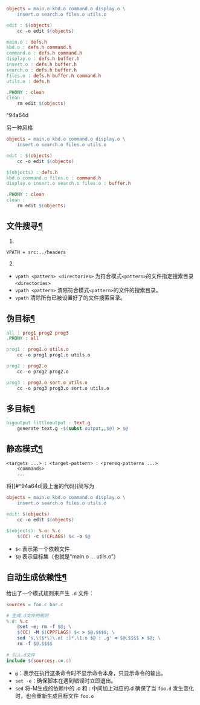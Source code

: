 ```makefile
objects = main.o kbd.o command.o display.o \
    insert.o search.o files.o utils.o

edit : $(objects)
    cc -o edit $(objects)

main.o : defs.h
kbd.o : defs.h command.h
command.o : defs.h command.h
display.o : defs.h buffer.h
insert.o : defs.h buffer.h
search.o : defs.h buffer.h
files.o : defs.h buffer.h command.h
utils.o : defs.h

.PHONY : clean
clean :
    rm edit $(objects)
```

^94a64d

另一种风格
```makefile
objects = main.o kbd.o command.o display.o \
    insert.o search.o files.o utils.o

edit : $(objects)
    cc -o edit $(objects)

$(objects) : defs.h
kbd.o command.o files.o : command.h
display.o insert.o search.o files.o : buffer.h

.PHONY : clean
clean :
    rm edit $(objects)
```

## 文件搜寻[¶](https://seisman.github.io/how-to-write-makefile/rules.html#id5 "Link to this heading")
1. 
```
VPATH = src:../headers
```
2. 
- `vpath <pattern> <directories>` 为符合模式`<pattern>`的文件指定搜索目录`<directories>`
- `vpath <pattern>` 清除符合模式`<pattern>`的文件的搜索目录。
- `vpath`  清除所有已被设置好了的文件搜索目录。

## 伪目标[¶](https://seisman.github.io/how-to-write-makefile/rules.html#id6 "Link to this heading")
```makefile
all : prog1 prog2 prog3
.PHONY : all

prog1 : prog1.o utils.o
    cc -o prog1 prog1.o utils.o

prog2 : prog2.o
    cc -o prog2 prog2.o

prog3 : prog3.o sort.o utils.o
    cc -o prog3 prog3.o sort.o utils.o
```
## 多目标[¶](https://seisman.github.io/how-to-write-makefile/rules.html#id7 "Link to this heading")
```makefile
bigoutput littleoutput : text.g
    generate text.g -$(subst output,,$@) > $@
```
## 静态模式[¶](https://seisman.github.io/how-to-write-makefile/rules.html#id8 "Link to this heading")
```
<targets ...> : <target-pattern> : <prereq-patterns ...>
    <commands>
    ...
```
将[[#^94a64d|最上面的代码]]简写为
```makefile
objects = main.o kbd.o command.o display.o \
    insert.o search.o files.o utils.o

edit: $(objects)
	cc -o edit $(objects)
	
$(objects): %.o: %.c
    $(CC) -c $(CFLAGS) $< -o $@
```
-  `$<` 表示第一个依赖文件
- `$@` 表示目标集（也就是“main.o ... utils.o”）
## 自动生成依赖性[¶](https://seisman.github.io/how-to-write-makefile/rules.html#id9 "Link to this heading")
给出了一个模式规则来产生 `.d` 文件：
```makefile
sources = foo.c bar.c

# 生成.d文件的规则
%.d: %.c
	@set -e; rm -f $@; \
	$(CC) -M $(CPPFLAGS) $< > $@.$$$$; \
	sed 's,\($*\)\.o[ :]*,\1.o $@ : ,g' < $@.$$$$ > $@; \
	rm -f $@.$$$$
	
# 引入.d文件
include $(sources:.c=.d)
```
- `@`：表示在执行这条命令时不显示命令本身，只显示命令的输出。
- `set -e`：确保脚本在遇到错误时立即退出。
- `sed` 将-M生成的依赖中的 .o 和 : 中间加上对应的.d     确保了当 `foo.d` 发生变化时，也会重新生成目标文件 `foo.o`